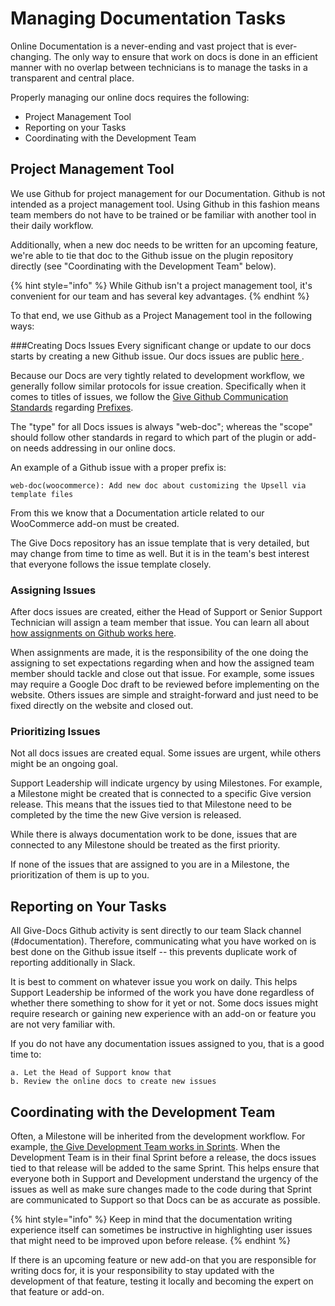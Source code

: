 # Managing Documentation Tasks

Online Documentation is a never-ending and vast project that is ever-changing. The only way to ensure that work on docs is done in an efficient manner with no overlap between technicians is to manage the tasks in a transparent and central place.

Properly managing our online docs requires the following:

* Project Management Tool
* Reporting on your Tasks
* Coordinating with the Development Team

## Project Management Tool

We use Github for project management for our Documentation. Github is not intended as a project management tool. Using Github in this fashion means team members do not have to be trained or be familiar with another tool in their daily workflow.
 
Additionally, when a new doc needs to be written for an upcoming feature, we're able to tie that doc to the Github issue on the plugin repository directly (see "Coordinating with the Development Team" below). 

{% hint style="info" %} While Github isn't a project management tool, it's convenient for our team and has several key advantages. {% endhint %} 

To that end, we use Github as a Project Management tool in the following ways:

###Creating Docs Issues
Every significant change or update to our docs starts by creating a new Github issue. Our docs issues are public [here ](https://github.com/WordImpress/Give-Docs/issues "Give Docs Github Repository"). 

Because our Docs are very tightly related to development workflow, we generally follow similar protocols for issue creation. Specifically when it comes to titles of issues, we follow the [Give Github Communication Standards](https://github.com/WordImpress/Give/wiki/Git-Communication-Standards) regarding [Prefixes](https://github.com/WordImpress/Give/wiki/Prefixes "Give Github Communication Standards on Prefixes"). 

The "type" for all Docs issues is always "web-doc"; whereas the "scope" should follow other standards in regard to which part of the plugin or add-on needs addressing in our online docs.

An example of a Github issue with a proper prefix is:

`web-doc(woocommerce): Add new doc about customizing the Upsell via template files`

From this we know that a Documentation article related to our WooCommerce add-on must be created. 

The Give Docs repository has an issue template that is very detailed, but may change from time to time as well. But it is in the team's best interest that everyone follows the issue template closely.

### Assigning Issues

After docs issues are created, either the Head of Support or Senior Support Technician will assign a team member that issue. You can learn all about [how assignments on Github works here](https://help.github.com/articles/assigning-issues-and-pull-requests-to-other-github-users/ "Github Help regarding issue assignments").

When assignments are made, it is the responsibility of the one doing the assigning to set expectations regarding when and how the assigned team member should tackle and close out that issue. For example, some issues may require a Google Doc draft to be reviewed before implementing on the website. Others issues are simple and straight-forward and just need to be fixed directly on the website and closed out.  

### Prioritizing Issues
Not all docs issues are created equal. Some issues are urgent, while others might be an ongoing goal. 

Support Leadership will indicate urgency by using Milestones. For example, a Milestone might be created that is connected to a specific Give version release. This means that the issues tied to that Milestone need to be completed by the time the new Give version is released. 

While there is always documentation work to be done, issues that are connected to any Milestone should be treated as the first priority.

If none of the issues that are assigned to you are in a Milestone, the prioritization of them is up to you. 

## Reporting on Your Tasks

All Give-Docs Github activity is sent directly to our team Slack channel (#documentation). Therefore, communicating what you have worked on is best done on the Github issue itself -- this prevents duplicate work of reporting additionally in Slack. 

It is best to comment on whatever issue you work on daily. This helps Support Leadership be informed of the work you have done regardless of whether there something to show for it yet or not. Some docs issues might require research or gaining new experience with an add-on or feature you are not very familiar with. 

If you do not have any documentation issues assigned to you, that is a good time to:

    a. Let the Head of Support know that
    b. Review the online docs to create new issues 


## Coordinating with the Development Team
Often, a Milestone will be inherited from the development workflow. For example, [the Give Development Team works in Sprints](https://github.com/WordImpress/Give/wiki/Sprints). When the Development Team is in their final Sprint before a release, the docs issues tied to that release will be added to the same Sprint. This helps ensure that everyone both in Support and Development understand the urgency of the issues as well as make sure changes made to the code during that Sprint are communicated to Support so that Docs can be as accurate as possible.

{% hint style="info" %} Keep in mind that the documentation writing experience itself can sometimes be instructive in highlighting user issues that might need to be improved upon before release.  {% endhint %}

If there is an upcoming feature or new add-on that you are responsible for writing docs for, it is your responsibility to stay updated with the development of that feature, testing it locally and becoming the expert on that feature or add-on.



